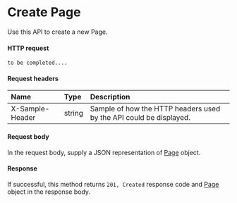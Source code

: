 # Create Page

Use this API to create a new Page.
#### HTTP request
<!-- { "blockType": "ignored" } -->
```http
to be completed....
```
#### Request headers
| Name       | Type | Description|
|:---------------|:--------|:----------|
| X-Sample-Header  | string  | Sample of how the HTTP headers used by the API could be displayed.|

#### Request body
In the request body, supply a JSON representation of [Page](../resources/page.md) object.


#### Response
If successful, this method returns `201, Created` response code and [Page](../resources/page.md) object in the response body.

